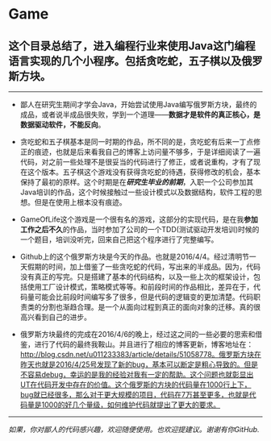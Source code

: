 # Game
## 这个目录总结了，进入编程行业来使用Java这门编程语言实现的几个小程序。包括贪吃蛇，五子棋以及俄罗斯方块。
---  

* 鄙人在研究生期间才学会Java，开始尝试使用Java编写俄罗斯方块，最终的成品，或者说半成品很失败，学到一个道理——**数据才是软件的真正核心，是数据驱动软件，不能反向**。

* 贪吃蛇和五子棋基本是同一时期的作品，所不同的是，贪吃蛇有后来一丁点修正的痕迹，也就是后来看我自己的博客上访问量不够多，于是详细阅读了一遍代码，对之前一些处理不是很妥当的代码进行了修正，或者说重构，才有了现在这个版本。五子棋这个游戏没有获得贪吃蛇的待遇，获得修改的机会，基本保持了最初的原样。这个时期是在***研究生毕业的前期***，入职一个公司参加其Java培训的作品，这个时候接触过一些设计模式以及数据结构，软件工程的思想。但是在使用上根本没有痕迹。

* GameOfLife这个游戏是一个很有名的游戏，这部分的实现代码，是在我**参加工作之后不久**的作品，当时参加了公司的一个TDD(测试驱动开发培训)时候的一个题目，培训没听完，回来自己把这个程序进行了完整编写。

* Github上的这个俄罗斯方块是今天的作品。也就是2016/4/4。经过清明节一天假期的时间，加上借鉴了一些贪吃蛇的代码，写出来的半成品。因为，代码没有真正的写完。只是搭建了基本的代码结构，以及一些上次的框架设计，包括使用工厂设计模式，策略模式等等。和前段时间的作品相比，差异在于，代码量可能会比前段时间编写多了很多，但是代码的逻辑变的更加清楚。代码职责类的分割也渐趋合理。是一个从面向过程到真正的面向对象的迁移。真的很高兴看到自己的进步。

* 俄罗斯方块最终的完成在2016/4/6的晚上，经过这之间的一些必要的思索和借鉴，进行了代码的最终我鞍山。并且进行了相应的博客更新，博客地址在：http://blog.csdn.net/u011233383/article/details/51058778。俄罗斯方块在昨天也就是2016/4/25号发现了新的bug，基本可以断定是粗心导致的。但是不容易debug，幸运的是我的经验对我有一定的帮助。这个问题也就彰显出UT在代码开发中存在的价值。这个俄罗斯的方块的代码量在1000行上下，bug就已经很多，那么对于更大规模的项目，代码在7万甚至更多，也就是代码量是1000的好几个量级，如何维护代码就提出了更大的要求。

---

   *如果，你对鄙人的代码感兴趣，欢迎随便使用。也欢迎提建议。谢谢有你GitHub.*
